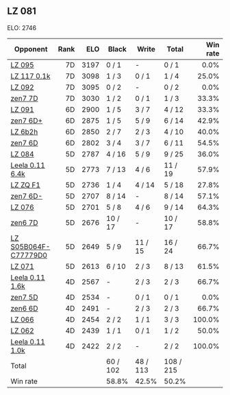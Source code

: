 ## LZ 081 ##

ELO: 2746

Opponent | Rank | ELO | Black | Write | Total | Win rate
---------|-----:|----:|-------|-------|-------|-------:
[LZ 095](LZ%20095.md) | 7D | 3197 | 0 / 1 | - | 0 / 1 | 0.0%
[LZ 117 0.1k](LZ%20117%200.1k.md) | 7D | 3098 | 1 / 3 | 0 / 1 | 1 / 4 | 25.0%
[LZ 092](LZ%20092.md) | 7D | 3095 | 0 / 2 | - | 0 / 2 | 0.0%
[zen7 7D](zen7%207D.md) | 7D | 3030 | 1 / 2 | 0 / 1 | 1 / 3 | 33.3%
[LZ 091](LZ%20091.md) | 6D | 2900 | 1 / 5 | 3 / 7 | 4 / 12 | 33.3%
[zen7 6D+](zen7%206D+.md) | 6D | 2875 | 1 / 5 | 5 / 9 | 6 / 14 | 42.9%
[LZ 6b2h](LZ%206b2h.md) | 6D | 2850 | 2 / 7 | 2 / 3 | 4 / 10 | 40.0%
[zen7 6D](zen7%206D.md) | 6D | 2802 | 3 / 4 | 3 / 7 | 6 / 11 | 54.5%
[LZ 084](LZ%20084.md) | 5D | 2787 | 4 / 16 | 5 / 9 | 9 / 25 | 36.0%
[Leela 0.11 6.4k](Leela%200.11%206.4k.md) | 5D | 2773 | 7 / 13 | 4 / 6 | 11 / 19 | 57.9%
[LZ ZQ F1](LZ%20ZQ%20F1.md) | 5D | 2736 | 1 / 4 | 4 / 14 | 5 / 18 | 27.8%
[zen7 6D-](zen7%206D-.md) | 5D | 2707 | 8 / 14 | - | 8 / 14 | 57.1%
[LZ 076](LZ%20076.md) | 5D | 2701 | 5 / 8 | 4 / 6 | 9 / 14 | 64.3%
[zen6 7D](zen6%207D.md) | 5D | 2676 | 10 / 17 | - | 10 / 17 | 58.8%
[LZ S05B064F-C77779D0](LZ%20S05B064F-C77779D0.md) | 5D | 2649 | 5 / 9 | 11 / 15 | 16 / 24 | 66.7%
[LZ 071](LZ%20071.md) | 5D | 2613 | 6 / 10 | 2 / 3 | 8 / 13 | 61.5%
[Leela 0.11 1.6k](Leela%200.11%201.6k.md) | 4D | 2567 | - | 2 / 3 | 2 / 3 | 66.7%
[zen7 5D](zen7%205D.md) | 4D | 2534 | - | 0 / 1 | 0 / 1 | 0.0%
[zen6 6D](zen6%206D.md) | 4D | 2491 | - | 2 / 3 | 2 / 3 | 66.7%
[LZ 066](LZ%20066.md) | 4D | 2454 | 2 / 2 | 1 / 1 | 3 / 3 | 100.0%
[LZ 062](LZ%20062.md) | 4D | 2439 | 1 / 1 | 0 / 1 | 1 / 2 | 50.0%
[Leela 0.11 1.0k](Leela%200.11%201.0k.md) | 4D | 2422 | 2 / 2 | - | 2 / 2 | 100.0%
Total | | | 60 / 102 | 48 / 113 | 108 / 215 | 
Win rate| | | 58.8% | 42.5% | 50.2% | 
